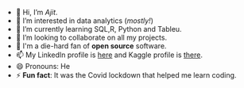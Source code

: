 - 👋 Hi, I’m *Ajit*.
- 👀 I’m interested in data analytics (*mostly!*)
- 🌱 I’m currently learning SQL,R, Python and Tableu.
- 💞️ I’m looking to collaborate on all my projects.
- 🎉 I'm a die-hard fan of **open source** software.
- 📫 My LinkedIn profile is [here](www.linkedin.com/in/ajit123) and Kaggle profile is [there](https://www.kaggle.com/qwaazs).
- 😄 Pronouns: He
- ⚡ **Fun fact**: It was the Covid lockdown that helped me learn coding.


<!---
ajit-insights/ajit-insights is a ✨ special ✨ repository because its `README.md` (this file) appears on your GitHub profile.
You can click the Preview link to take a look at your changes.
--->
